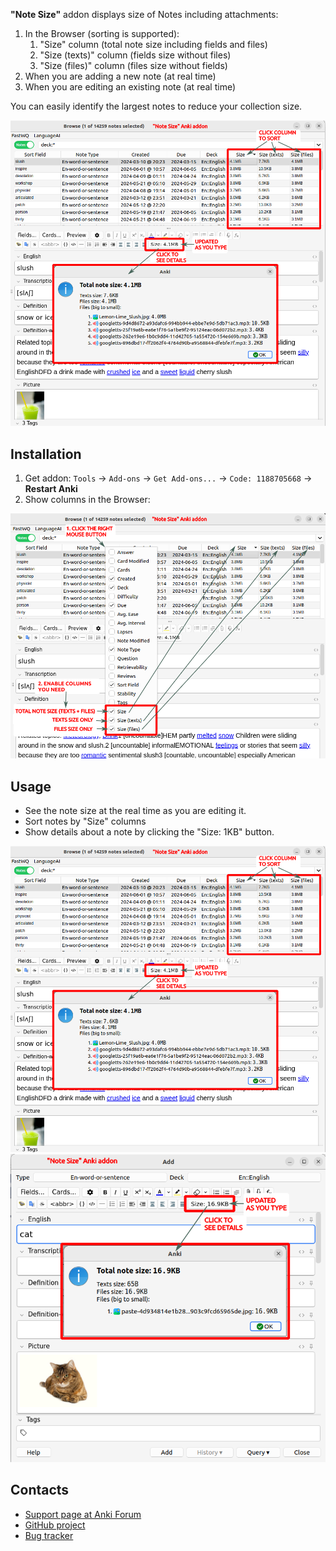 **"Note Size"** addon displays size of Notes including attachments:

1. In the Browser (sorting is supported):
    1. "Size" column (total note size including fields and files)
    2. "Size (texts)" column (fields size without files)
    3. "Size (files)" column (files size without fields)
2. When you are adding a new note (at real time)
3. When you are editing an existing note (at real time)

You can easily identify the largest notes to reduce your collection size.

![](https://raw.githubusercontent.com/Aleks-Ya/note-size-anki-addon/main/description/edit_note.png)

## Installation

1. Get addon: `Tools` -> `Add-ons` -> `Get Add-ons...` -> `Code: 1188705668` -> **Restart Anki**
2. Show columns in the Browser:

![](https://raw.githubusercontent.com/Aleks-Ya/note-size-anki-addon/main/description/install.png)

## Usage

- See the note size at the real time as you are editing it.
- Sort notes by "Size" columns
- Show details about a note by clicking the "Size: 1KB" button.

![](https://raw.githubusercontent.com/Aleks-Ya/note-size-anki-addon/main/description/edit_note.png)
![](https://raw.githubusercontent.com/Aleks-Ya/note-size-anki-addon/main/description/add_note.png)

## Contacts

- [Support page at Anki Forum](https://forums.ankiweb.net/t/note-size-addon-support/46001)
- [GitHub project](https://github.com/Aleks-Ya/note-size-anki-addon)
- [Bug tracker](https://github.com/Aleks-Ya/note-size-anki-addon/issues)
